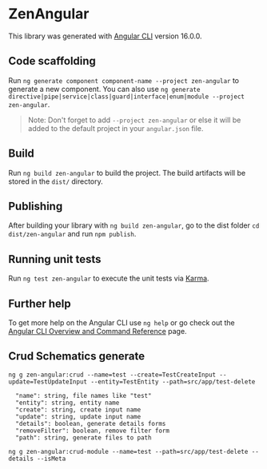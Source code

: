 # ZenAngular

This library was generated with [Angular CLI](https://github.com/angular/angular-cli) version 16.0.0.

## Code scaffolding

Run `ng generate component component-name --project zen-angular` to generate a new component. You can also use `ng generate directive|pipe|service|class|guard|interface|enum|module --project zen-angular`.
> Note: Don't forget to add `--project zen-angular` or else it will be added to the default project in your `angular.json` file. 

## Build

Run `ng build zen-angular` to build the project. The build artifacts will be stored in the `dist/` directory.

## Publishing

After building your library with `ng build zen-angular`, go to the dist folder `cd dist/zen-angular` and run `npm publish`.

## Running unit tests

Run `ng test zen-angular` to execute the unit tests via [Karma](https://karma-runner.github.io).

## Further help

To get more help on the Angular CLI use `ng help` or go check out the [Angular CLI Overview and Command Reference](https://angular.io/cli) page.

## Crud Schematics generate
```shell
ng g zen-angular:crud --name=test --create=TestCreateInput --update=TestUpdateInput --entity=TestEntity --path=src/app/test-delete
```
```text
  "name": string, file names like "test"
  "entity": string, entity name
  "create": string, create input name
  "update": string, update input name
  "details": boolean, generate details forms
  "removeFilter": boolean, remove filter form
  "path": string, generate files to path
```

```shell
ng g zen-angular:crud-module --name=test --path=src/app/test-delete --details --isMeta
```

